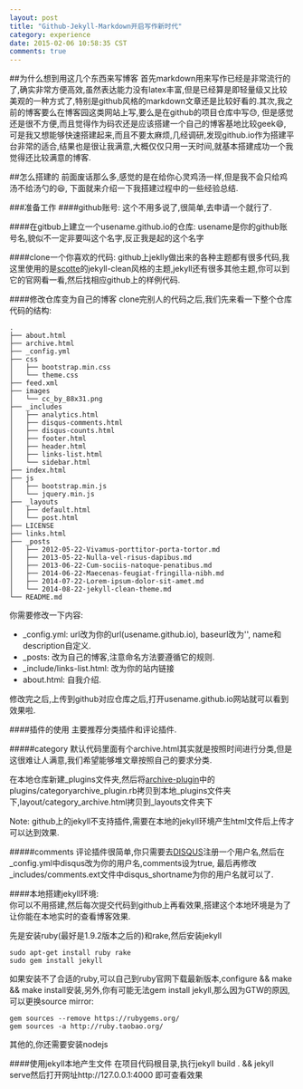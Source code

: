 ```yaml
---
layout: post
title: "Github-Jekyll-Markdown开启写作新时代"
category: experience
date: 2015-02-06 10:58:35 CST
comments: true
---
```


##为什么想到用这几个东西来写博客
首先markdown用来写作已经是非常流行的了,确实非常方便高效,虽然表达能力没有latex丰富,但是已经算是即轻量级又比较美观的一种方式了,特别是github风格的markdown文章还是比较好看的.其次,我之前的博客要么在博客园这类网站上写,要么是在github的项目仓库中写:sweat:, 但是感觉还是很不方便,而且觉得作为码农还是应该搭建一个自己的博客基地比较geek:smile:, 可是我又想能够快速搭建起来,而且不要太麻烦,几经调研,发现github.io作为搭建平台非常的适合,结果也是很让我满意,大概仅仅只用一天时间,就基本搭建成功一个我觉得还比较满意的博客.



##怎么搭建的
前面废话那么多,感觉的是在给你心灵鸡汤一样,但是我不会只给鸡汤不给汤勺的:satisfied:, 下面就来介绍一下我搭建过程中的一些经验总结.



###准备工作
####github账号: 
这个不用多说了,很简单,去申请一个就行了.



####在gitbub上建立一个usename.github.io的仓库: 
  usename是你的github账号名,貌似不一定非要叫这个名字,反正我是起的这个名字



####clone一个你喜欢的代码: 
github上jeklly做出来的各种主题都有很多代码,我这里使用的是[scotte](https://github.com/scotte/jekyll-clean)的jekyll-clean风格的主题,jekyll还有很多其他主题,你可以到它的官网看一看,然后找相应github上的样例代码.



####修改仓库变为自己的博客
clone完别人的代码之后,我们先来看一下整个仓库代码的结构:

	.
	├── about.html
	├── archive.html
	├── _config.yml
	├── css
	│   ├── bootstrap.min.css
	│   └── theme.css
	├── feed.xml
	├── images
	│   └── cc_by_88x31.png
	├── _includes
	│   ├── analytics.html
	│   ├── disqus-comments.html
	│   ├── disqus-counts.html
	│   ├── footer.html
	│   ├── header.html
	│   ├── links-list.html
	│   └── sidebar.html
	├── index.html
	├── js
	│   ├── bootstrap.min.js
	│   └── jquery.min.js
	├── _layouts
	│   ├── default.html
	│   └── post.html
	├── LICENSE
	├── links.html
	├── _posts
	│   ├── 2012-05-22-Vivamus-porttitor-porta-tortor.md
	│   ├── 2013-05-22-Nulla-vel-risus-dapibus.md
	│   ├── 2013-06-22-Cum-sociis-natoque-penatibus.md
	│   ├── 2014-06-22-Maecenas-feugiat-fringilla-nibh.md
	│   ├── 2014-07-22-Lorem-ipsum-dolor-sit-amet.md
	│   └── 2014-08-22-jekyll-clean-theme.md
	└── README.md

你需要修改一下内容:

*	_config.yml:  url改为你的url(usename.github.io), baseurl改为'', name和description自定义.
*	_posts:   改为自己的博客,注意命名方法要遵循它的规则.
*	_include/links-list.html:  改为你的站内链接
*	about.html:   自我介绍.

修改完之后,上传到github对应仓库之后,打开usename.github.io网站就可以看到效果啦.



####插件的使用
主要推荐分类插件和评论插件.



#####category
默认代码里面有个archive.html其实就是按照时间进行分类,但是这很难让人满意,我们希望能够堆文章按照自己的要求分类.

在本地仓库新建_plugins文件夹,然后将[archive-plugin](https://github.com/shigeya/jekyll-category-archive-plugin/tree/master/_plugins)中的plugins/categoryarchive_plugin.rb拷贝到本地_plugins文件夹下,layout/category_archive.html拷贝到_layouts文件夹下

Note: github上的jekyll不支持插件,需要在本地的jekyll环境产生html文件后上传才可以达到效果.



#####comments
评论插件很简单,你只需要去[DISQUS](http://disqus.com/)注册一个用户名,然后在_config.yml中disqus改为你的用户名,comments设为true, 最后再修改_includes/comments.ext文件中disqus_shortname为你的用户名就可以了.



####本地搭建jekyll环境:	
你可以不用搭建,然后每次提交代码到github上再看效果,搭建这个本地环境是为了让你能在本地实时的查看博客效果.

先是安装ruby(最好是1.9.2版本之后的)和rake,然后安装jekyll

	sudo apt-get install ruby rake
	sudo gem install jekyll

如果安装不了合适的ruby,可以自己到ruby官网下载最新版本,configure && make && make install安装,另外,你有可能无法gem install jekyll,那么因为GTW的原因,可以更换source mirror:

	gem sources --remove https://rubygems.org/
	gem sources -a http://ruby.taobao.org/

其他的,你还需要安装nodejs


####使用jekyll本地产生文件
在项目代码根目录,执行jekyll build . && jekyll serve然后打开网址http://127.0.0.1:4000 即可查看效果

